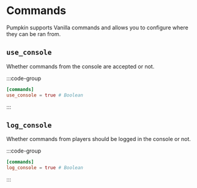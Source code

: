 # Commands

Pumpkin supports Vanilla commands and allows you to configure where they can be ran from. 

## `use_console`

Whether commands from the console are accepted or not.

:::code-group
```toml [features.toml]
[commands]
use_console = true # Boolean
```
:::

## `log_console`

Whether commands from players should be logged in the console or not.

:::code-group
```toml [features.toml]
[commands]
log_console = true # Boolean
```
:::

